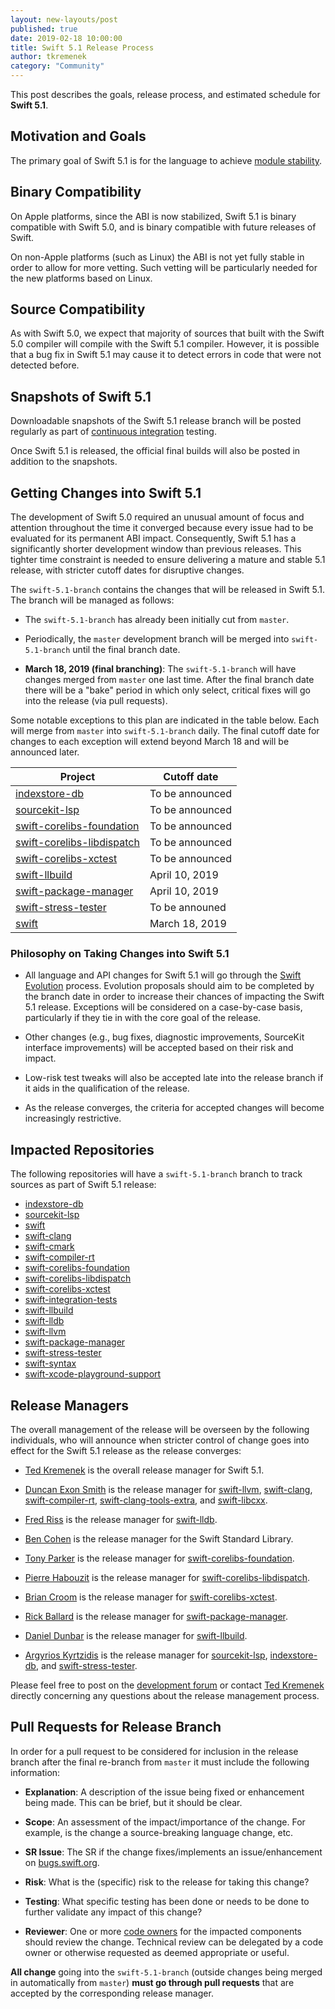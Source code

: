 ```yaml
---
layout: new-layouts/post
published: true
date: 2019-02-18 10:00:00
title: Swift 5.1 Release Process
author: tkremenek
category: "Community"
---
```


This post describes the goals, release process, and estimated schedule for **Swift 5.1**.

## Motivation and Goals

The primary goal of Swift 5.1 is for the language to achieve
[module stability](https://forums.swift.org/t/plan-for-module-stability/14551).

## Binary Compatibility

On Apple platforms, since the ABI is now stabilized, Swift 5.1 is binary
compatible with Swift 5.0, and is binary compatible with future releases
of Swift.

On non-Apple platforms (such as Linux) the ABI is not yet fully stable
in order to allow for more vetting. Such vetting will be particularly
needed for the new platforms based on Linux.

## Source Compatibility

As with Swift 5.0, we expect that majority of sources that built with
the Swift 5.0 compiler will compile with the Swift 5.1 compiler.
However, it is possible that a bug fix in Swift 5.1 may cause it to
detect errors in code that were not detected before.

## Snapshots of Swift 5.1

Downloadable snapshots of the Swift 5.1 release branch will be posted
regularly as part of [continuous integration](https://ci.swift.org) testing.

Once Swift 5.1 is released, the official final builds will also be posted in
addition to the snapshots.

## Getting Changes into Swift 5.1

The development of Swift 5.0 required an unusual amount of focus and
attention throughout the time it converged because every issue had to be
evaluated for its permanent ABI impact. Consequently, Swift 5.1 has a
significantly shorter development window than previous releases. This
tighter time constraint is needed to ensure delivering a mature and
stable 5.1 release, with stricter cutoff dates for disruptive changes.

The `swift-5.1-branch` contains the changes that will be released in Swift
5.1.  The branch will be managed as follows:

* The `swift-5.1-branch` has already been initially cut from `master`.

* Periodically, the `master` development branch will be merged into
  `swift-5.1-branch` until the final branch date.

* **March 18, 2019 (final branching)**: The `swift-5.1-branch` will have
  changes merged from `master` one last time.  After the final branch date
  there will be a "bake" period in which only select, critical fixes will go
  into the release (via pull requests).

Some notable exceptions to this plan are indicated in the table below.
Each will merge from `master` into `swift-5.1-branch` daily.  The final
cutoff date for changes to each exception will extend beyond March 18
and will be announced later.

| Project  | Cutoff date  |
|---|---|
|  [indexstore-db] | To be announced |
|  [sourcekit-lsp] | To be announced |
|  [swift-corelibs-foundation] | To be announced |
|  [swift-corelibs-libdispatch] | To be announced |
|  [swift-corelibs-xctest] | To be announced |
|  [swift-llbuild] | April 10, 2019 |
|  [swift-package-manager] |  April 10, 2019 |
|  [swift-stress-tester] | To be announed |
|  [swift] |  March 18, 2019 |

### Philosophy on Taking Changes into Swift 5.1

- All language and API changes for Swift 5.1 will go through the [Swift
  Evolution](https://github.com/swiftlang/swift-evolution) process.  Evolution
  proposals should aim to be completed by the branch date in order   to
  increase their chances of impacting the Swift 5.1 release.  Exceptions
  will be considered on a case-by-case basis, particularly if they tie
  in with the core goal of the release.

- Other changes (e.g., bug fixes, diagnostic improvements, SourceKit interface
  improvements) will be accepted based on their risk and impact.

- Low-risk test tweaks will also be accepted late into the release branch if
  it aids in the qualification of the release.

- As the release converges, the criteria for accepted changes will become
  increasingly restrictive.

## Impacted Repositories

The following repositories will have a `swift-5.1-branch` branch to track
sources as part of Swift 5.1 release:

* [indexstore-db]
* [sourcekit-lsp]
* [swift]
* [swift-clang]
* [swift-cmark]
* [swift-compiler-rt]
* [swift-corelibs-foundation]
* [swift-corelibs-libdispatch]
* [swift-corelibs-xctest]
* [swift-integration-tests]
* [swift-llbuild]
* [swift-lldb]
* [swift-llvm]
* [swift-package-manager]
* [swift-stress-tester]
* [swift-syntax]
* [swift-xcode-playground-support]

## Release Managers

The overall management of the release will be overseen by the following
individuals, who will announce when stricter control of change goes into
effect for the Swift 5.1 release as the release converges:

- [Ted Kremenek] is the overall release manager for Swift 5.1.

- [Duncan Exon Smith](https://github.com/dexonsmith) is the release manager for
  [swift-llvm], [swift-clang], [swift-compiler-rt], [swift-clang-tools-extra], and [swift-libcxx].

- [Fred Riss](https://github.com/orgs/apple/people/fredriss) is the release manager for [swift-lldb].

- [Ben Cohen](https://github.com/airspeedswift) is the release manager for the
  Swift Standard Library.

- [Tony Parker](https://github.com/parkera) is the release manager for
  [swift-corelibs-foundation].

- [Pierre Habouzit](https://github.com/MadCoder) is the release manager for
  [swift-corelibs-libdispatch].

- [Brian Croom](https://github.com/briancroom) is the release manager for
  [swift-corelibs-xctest].

- [Rick Ballard](https://github.com/rballard) is the release manager for
  [swift-package-manager].

- [Daniel Dunbar](https://github.com/ddunbar) is the release manager for
  [swift-llbuild].

- [Argyrios Kyrtzidis](https://github.com/akyrtzi) is the release manager for [sourcekit-lsp], [indexstore-db], and [swift-stress-tester].

Please feel free to post on the [development forum](https://forums.swift.org/c/development/compiler)
or contact [Ted Kremenek] directly concerning any questions about the release management
process.

## Pull Requests for Release Branch

In order for a pull request to be considered for inclusion in the release
branch after the final re-branch from `master` it must include the following
information:

- **Explanation**: A description of the issue being fixed or enhancement being
  made.  This can be brief, but it should be clear.

- **Scope**: An assessment of the impact/importance of the change. For
  example, is the change a source-breaking language change, etc.

- **SR Issue**: The SR if the change fixes/implements an issue/enhancement on
  [bugs.swift.org](https://bugs.swift.org).

- **Risk**: What is the (specific) risk to the release for taking this change?

- **Testing**: What specific testing has been done or needs to be done to
  further validate any impact of this change?

- **Reviewer**: One or more [code owners](/community/#code-owners)
  for the impacted components should review the change. Technical review can
  be delegated by a code owner or otherwise requested as deemed appropriate or
  useful.

**All change** going into the `swift-5.1-branch` (outside changes being merged
in automatically from `master`) **must go through pull requests** that are
accepted by the corresponding release manager.

[Ted Kremenek]: https://github.com/tkremenek
[swift]: https://github.com/apple/swift
[swift-llvm]: https://github.com/apple/swift-llvm
[swift-clang]: https://github.com/apple/swift-clang
[swift-lldb]: https://github.com/apple/swift-lldb
[swift-cmark]: https://github.com/swiftlang/swift-cmark
[swift-syntax]: https://github.com/swiftlang/swift-syntax
[swift-llbuild]: https://github.com/swiftlang/swift-llbuild
[swift-compiler-rt]: https://github.com/apple/swift-compiler-rt
[swift-package-manager]: https://github.com/swiftlang/swift-package-manager
[swift-corelibs-foundation]: https://github.com/swiftlang/swift-corelibs-foundation
[swift-corelibs-libdispatch]: https://github.com/apple/swift-corelibs-libdispatch
[swift-xcode-playground-support]: https://github.com/apple/swift-xcode-playground-support
[swift-integration-tests]: https://github.com/swiftlang/swift-integration-tests
[swift-corelibs-xctest]: https://github.com/swiftlang/swift-corelibs-xctest
[swift-clang-tools-extra]: https://github.com/apple/swift-clang-tools-extra
[swift-libcxx]: https://github.com/apple/swift-libcxx
[sourcekit-lsp]: https://github.com/swiftlang/sourcekit-lsp
[indexstore-db]: https://github.com/swiftlang/indexstore-db
[swift-stress-tester]: https://github.com/swiftlang/swift-stress-tester
